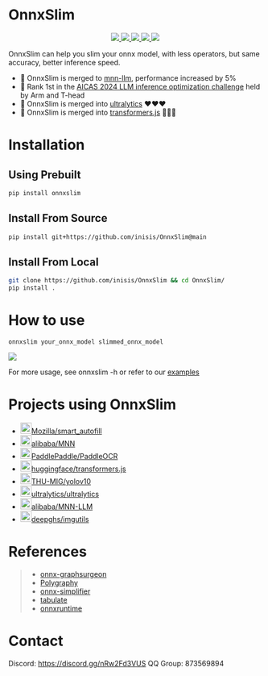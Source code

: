 # OnnxSlim

<p align="center">
    <a href="https://pypi.org/project/onnxslim">
        <img src="https://badgen.net/pypi/v/onnxslim?color=blue" />
    </a>
    <a href="https://pypi.org/project/onnxslim">
        <img src="https://static.pepy.tech/badge/onnxslim/week" />
    </a>
    <a href="https://pypi.org/project/onnxslim">
        <img src="https://static.pepy.tech/badge/onnxslim/month" />
    </a>    
    <a href="https://pypi.org/project/onnxslim">
        <img src="https://static.pepy.tech/badge/onnxslim" />
    </a>   
    <a href="https://github.com/inisis/onnxslim/actions/workflows/ci.yaml">
        <img src="https://github.com/inisis/onnxslim/actions/workflows/ci.yml/badge.svg" />
    </a>
</p>

OnnxSlim can help you slim your onnx model, with less operators, but same accuracy, better inference speed.

- 🚀 OnnxSlim is merged to [mnn-llm](https://github.com/wangzhaode/mnn-llm), performance increased by 5%
- 🚀 Rank 1st in the [AICAS 2024 LLM inference optimization challenge](https://tianchi.aliyun.com/competition/entrance/532170/customize440) held by Arm and T-head
- 🚀 OnnxSlim is merged into [ultralytics](https://github.com/ultralytics/ultralytics) ❤️❤️❤️
- 🚀 OnnxSlim is merged into [transformers.js](https://github.com/xenova/transformers.js) 🤗🤗🤗

# Installation

## Using Prebuilt

```bash
pip install onnxslim
```

## Install From Source

```bash
pip install git+https://github.com/inisis/OnnxSlim@main
```

## Install From Local

```bash
git clone https://github.com/inisis/OnnxSlim && cd OnnxSlim/
pip install .
```

# How to use

```
onnxslim your_onnx_model slimmed_onnx_model
```

<div align=left><img src="https://raw.githubusercontent.com/inisis/onnxslim/main/images/onnxslim.gif"></div>

For more usage, see onnxslim -h or refer to our [examples](./examples)

# Projects using OnnxSlim

- <img src="https://avatars.githubusercontent.com/u/131524?s=48&v=4" width="22" height="22"/>[Mozilla/smart_autofill](https://github.com/mozilla/smart_autofill)
- <img src="https://avatars.githubusercontent.com/u/1961952?s=48&v=4" width="22" height="22"/>[alibaba/MNN](https://github.com/alibaba/MNN)
- <img src="https://avatars.githubusercontent.com/u/23534030?s=48&v=4" width="22" height="22"/>[PaddlePaddle/PaddleOCR](https://github.com/PaddlePaddle/PaddleOCR)
- <img src="https://avatars.githubusercontent.com/u/25720743?s=48&v=4" width="22" height="22"/>[huggingface/transformers.js](https://github.com/huggingface/transformers.js)
- <img src="https://avatars.githubusercontent.com/u/86091366?s=48&v=4" width="22" height="22"/>[THU-MIG/yolov10](https://github.com/THU-MIG/yolov10)
- <img src="https://avatars.githubusercontent.com/u/26833451?s=48&v=4" width="22" height="22"/>[ultralytics/ultralytics](https://github.com/ultralytics/ultralytics)
- <img src="https://avatars.githubusercontent.com/u/1961952?s=48&v=4" width="22" height="22"/>[alibaba/MNN-LLM](https://github.com/wangzhaode/mnn-llm)
- <img src="https://avatars.githubusercontent.com/u/126587470?s=48&v=4" width="22" height="22"/>[deepghs/imgutils](https://github.com/deepghs/imgutils)

# References

> - [onnx-graphsurgeon](https://github.com/NVIDIA/TensorRT/tree/main/tools/onnx-graphsurgeon)
> - [Polygraphy](https://github.com/NVIDIA/TensorRT/tree/main/tools/Polygraphy/polygraphy)
> - [onnx-simplifier](https://github.com/daquexian/onnx-simplifier)
> - [tabulate](https://github.com/astanin/python-tabulate)
> - [onnxruntime](https://github.com/microsoft/onnxruntime)

# Contact

Discord: https://discord.gg/nRw2Fd3VUS QQ Group: 873569894

